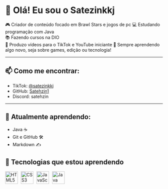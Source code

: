 # 👋 Olá! Eu sou o Satezinkkj

🎮 Criador de conteúdo focado em Brawl Stars e jogos de pc 
💻 Estudando programação com Java  
📚 Fazendo cursos na DIO  
🎥 Produzo vídeos para o TikTok e YouTube iniciante
🌱 Sempre aprendendo algo novo, seja sobre games, edição ou tecnologia!

---

## 📫 Como me encontrar:
- TikTok: [@satezinkkj](https://tiktok.com/@satehzinkkj)
- GitHub: [Satehzin1](https://github.com/Satehzin1)
- Discord: satehzin

---

## 🚀 Atualmente aprendendo:
- Java ☕
- Git e GitHub 🛠️
- Markdown ✍️

## 🧠 Tecnologias que estou aprendendo

<div style="display: flex; gap: 10px; align-items: center;">
  <img src="https://cdn.jsdelivr.net/gh/devicons/devicon/icons/html5/html5-original.svg" alt="HTML5" width="40" height="40"/>
  <img src="https://cdn.jsdelivr.net/gh/devicons/devicon/icons/css3/css3-original.svg" alt="CSS3" width="40" height="40"/>
  <img src="https://cdn.jsdelivr.net/gh/devicons/devicon/icons/javascript/javascript-original.svg" alt="JavaScript" width="40" height="40"/>
   <img src="https://cdn.jsdelivr.net/gh/devicons/devicon/icons/java/java-original.svg" alt="Java" width="40px" />
</div>